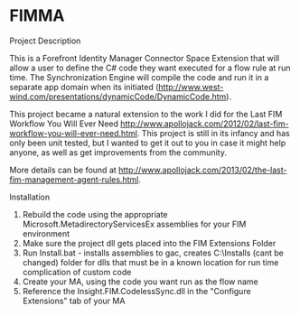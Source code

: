 # FIMMA

Project Description
 
This is a Forefront Identity Manager Connector Space Extension that will allow a user to define the C# code they want executed for a flow rule at run time. The Synchronization Engine will compile the code and run it in a separate app domain when its initiated (http://www.west-wind.com/presentations/dynamicCode/DynamicCode.htm).

This project became a natural extension to the work I did for the Last FIM Workflow You Will Ever Need http://www.apollojack.com/2012/02/last-fim-workflow-you-will-ever-need.html. This project is still in its infancy and has only been unit tested, but I wanted to get it out to you in case it might help anyone, as well as get improvements from the community.

More details can be found at http://www.apollojack.com/2013/02/the-last-fim-management-agent-rules.html.

Installation
1. Rebuild the code using the appropriate Microsoft.MetadirectoryServicesEx assemblies for your FIM environment
2. Make sure the project dll gets placed into the FIM Extensions Folder
3. Run Install.bat - installs assemblies to gac, creates C:\Installs (cant be changed) folder for dlls that must be 
   in a known location for run time complication of custom code
4. Create your MA, using the code you want run as the flow name
5. Reference the Insight.FIM.CodelessSync.dll in the "Configure Extensions" tab of your MA
